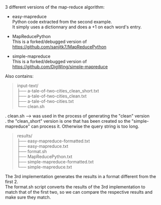 3 different versions of the map-reduce algorithm:

* easy-mapreduce  
Python code extracted from the second example.  
  It simply uses a dictionnary and does a +1 on each word's entry.


* MapReducePython  
This is a forked/debugged version of https://github.com/sanjitk7/MapReducePython


* simple-mapreduce  
This is a forked/debugged version of https://github.com/DigWing/simple-mapreduce


Also contains:
>  input-text/  
>  ├── a-tale-of-two-cities_clean_short.txt  
>  ├── a-tale-of-two-cities_clean.txt  
>  ├── a-tale-of-two-cities.txt  
>  └── clean.sh  

. clean.sh --> was used in the process of generating the "clean" version  
. the "clean_short" version is one that has been created so the "simple-mapreduce"
  can process it. Otherwise the query string is too long.



>  results/  
>  ├── easy-mapreduce-formatted.txt  
>  ├── easy-mapreduce.txt  
>  ├── format.sh  
>  ├── MapReducePython.txt  
>  ├── simple-mapreduce-formatted.txt  
>  └── simple-mapreduce.txt  

The 3rd implementation generates the results in a format different from the first 2.  
The format.sh script converts the results of the 3rd implementation to match that of
the first two, so we can compare the respective results and make sure they match.

